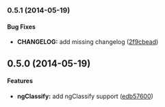 <a name="0.5.1"></a>
### 0.5.1  (2014-05-19)


#### Bug Fixes

* **CHANGELOG:** add missing changelog ([2f9cbead](https://github.com/CaryLandholt/grunt-ng-classify/commit/2f9cbeade6dbc0fe1df7563700466fd2d8f35546))


<a name="0.5.0"></a>
## 0.5.0  (2014-05-19)


#### Features

* **ngClassify:** add ngClassify support ([edb57600](https://github.com/CaryLandholt/grunt-ng-classify/commit/edb5760068102615ccb19f0ad2a8b49d310808a8))